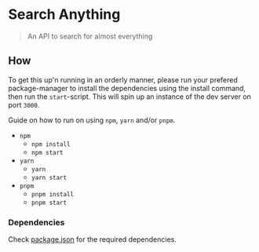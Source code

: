 # Search Anything

> An API to search for almost everything

## How

To get this up'n running in an orderly manner, please run your prefered package-manager to install the dependencies using the install command, then run the `start`-script. This will spin up an instance of the dev server on port `3000`.

Guide on how to run on using `npm`, `yarn` and/or `pnpm`.

- `npm`
  - `npm install`
  - `npm start`
- `yarn`
  - `yarn`
  - `yarn start`
- `pnpm`
  - `pnpm install`
  - `pnpm start`

### Dependencies

Check [package.json](package.json) for the required dependencies.

